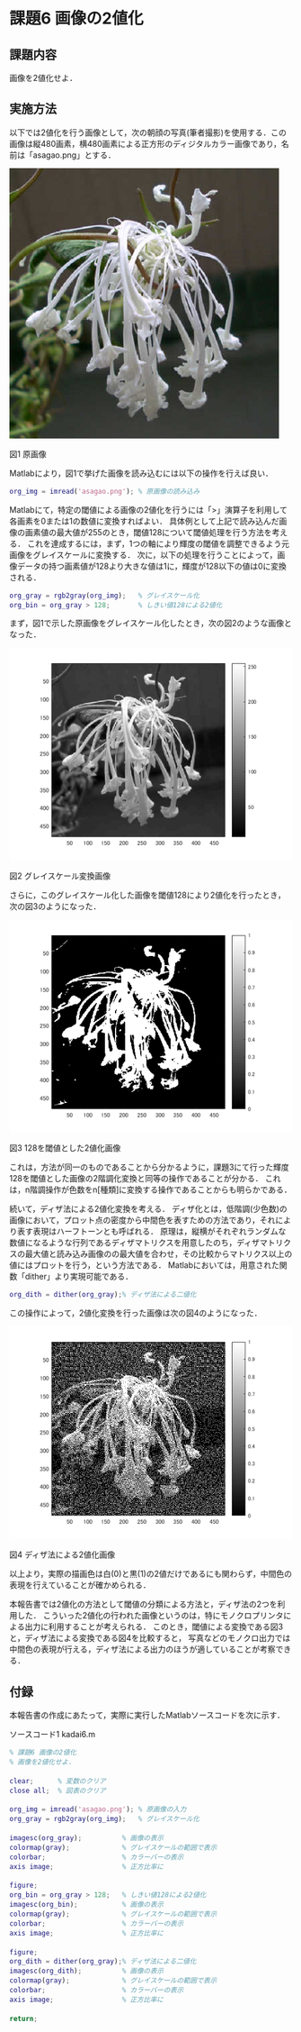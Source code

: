 ﻿# 課題6 画像の2値化

## 課題内容
画像を2値化せよ．

## 実施方法

以下では2値化を行う画像として，次の朝顔の写真(筆者撮影)を使用する．この画像は縦480画素，横480画素による正方形のディジタルカラー画像であり，名前は「asagao.png」とする．

![原画像](https://raw.githubusercontent.com/HackMasegawa/lecture_image_processing/img/img/kadai06/asagao.png)

図1 原画像

Matlabにより，図1で挙げた画像を読み込むには以下の操作を行えば良い．
```matlab
org_img = imread('asagao.png'); % 原画像の読み込み
```

Matlabにて，特定の閾値による画像の2値化を行うには「>」演算子を利用して各画素を0または1の数値に変換すればよい．
具体例として上記で読み込んだ画像の画素値の最大値が255のとき，閾値128について閾値処理を行う方法を考える．
これを達成するには，まず，1つの軸により輝度の閾値を調整できるよう元画像をグレイスケールに変換する．
次に，以下の処理を行うことによって，画像データの持つ画素値が128より大きな値は1に，輝度が128以下の値は0に変換される．
```matlab
org_gray = rgb2gray(org_img);   % グレイスケール化
org_bin = org_gray > 128;       % しきい値128による2値化
```

まず，図1で示した原画像をグレイスケール化したとき，次の図2のような画像となった．

![グレイスケール変換画像](https://raw.githubusercontent.com/HackMasegawa/lecture_image_processing/img/img/kadai06/org_gray.png)

図2 グレイスケール変換画像

さらに，このグレイスケール化した画像を閾値128により2値化を行ったとき，次の図3のようになった．

![128を閾値とした2値化画像](https://raw.githubusercontent.com/HackMasegawa/lecture_image_processing/img/img/kadai06/org_bin.png)

図3 128を閾値とした2値化画像

これは，方法が同一のものであることから分かるように，課題3にて行った輝度128を閾値とした画像の2階調化変換と同等の操作であることが分かる．
これは，n階調操作が色数をn[種類]に変換する操作であることからも明らかである．

続いて，ディザ法による2値化変換を考える．
ディザ化とは，低階調(少色数)の画像において，プロット点の密度から中間色を表すための方法であり，それにより表す表現はハーフトーンとも呼ばれる．
原理は，縦横がそれぞれランダムな数値になるような行列であるディザマトリクスを用意したのち，ディザマトリクスの最大値と読み込み画像のの最大値を合わせ，その比較からマトリクス以上の値にはプロットを行う，という方法である．
Matlabにおいては，用意された関数「dither」より実現可能である．
```matlab
org_dith = dither(org_gray);% ディザ法による二値化
```
この操作によって，2値化変換を行った画像は次の図4のようになった．

![ディザ法による2値化画像](https://raw.githubusercontent.com/HackMasegawa/lecture_image_processing/img/img/kadai06/org_dith.png)

図4 ディザ法による2値化画像

以上より，実際の描画色は白(0)と黒(1)の2値だけであるにも関わらず，中間色の表現を行えていることが確かめられる．

本報告書では2値化の方法として閾値の分類による方法と，ディザ法の2つを利用した．
こういった2値化の行われた画像というのは，特にモノクロプリンタによる出力に利用することが考えられる．
このとき，閾値による変換である図3と，ディザ法による変換である図4を比較すると，
写真などのモノクロ出力では中間色の表現が行える，ディザ法による出力のほうが適していることが考察できる．

## 付録

本報告書の作成にあたって，実際に実行したMatlabソースコードを次に示す．

ソースコード1 kadai6.m
```matlab
% 課題6 画像の2値化
% 画像を2値化せよ．

clear;      % 変数のクリア
close all;  % 図表のクリア

org_img = imread('asagao.png'); % 原画像の入力
org_gray = rgb2gray(org_img);   % グレイスケール化

imagesc(org_gray);          % 画像の表示
colormap(gray);             % グレイスケールの範囲で表示
colorbar;                   % カラーバーの表示
axis image;                 % 正方比率に

figure;
org_bin = org_gray > 128;   % しきい値128による2値化
imagesc(org_bin);           % 画像の表示
colormap(gray);             % グレイスケールの範囲で表示
colorbar;                   % カラーバーの表示
axis image;                 % 正方比率に

figure;
org_dith = dither(org_gray);% ディザ法による二値化
imagesc(org_dith);          % 画像の表示
colormap(gray);             % グレイスケールの範囲で表示
colorbar;                   % カラーバーの表示
axis image;                 % 正方比率に

return;
```